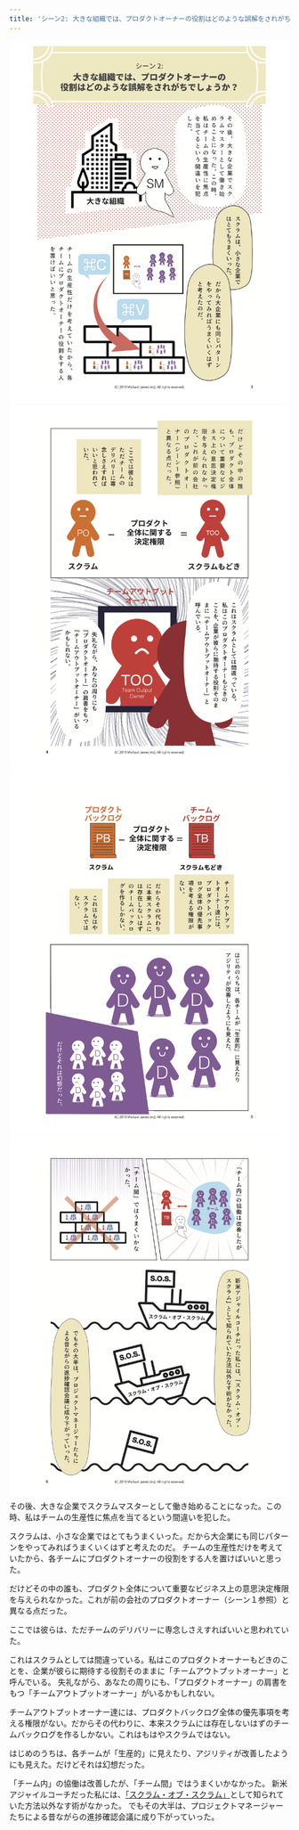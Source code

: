 ```yaml
---
title: 'シーン2: 大きな組織では、プロダクトオーナーの役割はどのような誤解をされがちでしょうか？'
---
```

[
    ![page 3](/images/page-3.png)
    ![page 4](/images/page-4.png)
    ![page 5](/images/page-5.png)
    ![page 6](/images/page-6.png)
](/)
その後、大きな企業でスクラムマスターとして働き始めることになった。この時、私はチームの生産性に焦点を当てるという間違いを犯した。

スクラムは、小さな企業ではとてもうまくいった。だから大企業にも同じパターンをやってみればうまくいくはずと考えたのだ。 チームの生産性だけを考えていたから、各チームにプロダクトオーナーの役割をする人を置けばいいと思った。

だけどその中の誰も、プロダクト全体について重要なビジネス上の意思決定権限を与えられなかった。これが前の会社のプロダクトオーナー（シーン１参照）と異なる点だった。

ここでは彼らは、ただチームのデリバリーに専念しさえすればいいと思われていた。

これはスクラムとしては間違っている。私はこのプロダクトオーナーもどきのことを、企業が彼らに期待する役割そのままに「チームアウトプットオーナー」と呼んでいる。  失礼ながら、あなたの周りにも、「プロダクトオーナー」の肩書をもつ「チームアウトプットオーナー」がいるかもしれない。

チームアウトプットオーナー達には、プロダクトバックログ全体の優先事項を考える権限がない。だからその代わりに、本来スクラムには存在しないはずのチームバックログを作るしかない。これはもはやスクラムではない。

はじめのうちは、各チームが「生産的」に見えたり、アジリティが改善したようにも見えた。だけどそれは幻想だった。

「チーム内」の協働は改善したが、「チーム間」ではうまくいかなかった。 新米アジャイルコーチだった私には、[「スクラム・オブ・スクラム」](/seven-alternatives-to-scrum-of-scrums-jp)として知られていた方法以外なす術がなかった。  でもその大半は、プロジェクトマネージャーたちによる昔ながらの進捗確認会議に成り下がっていった。
